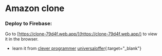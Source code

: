 # Amazon clone 
### Deploy to Firebase: 
Go to [https://clone-79d4f.web.app/](https://clone-79d4f.web.app/) to view it in the browser.

- learn it from [clever programmer](https://www.youtube.com/c/CleverProgrammer/)
[universaloffer](https://universaloffer.org){:target="_blank"}
